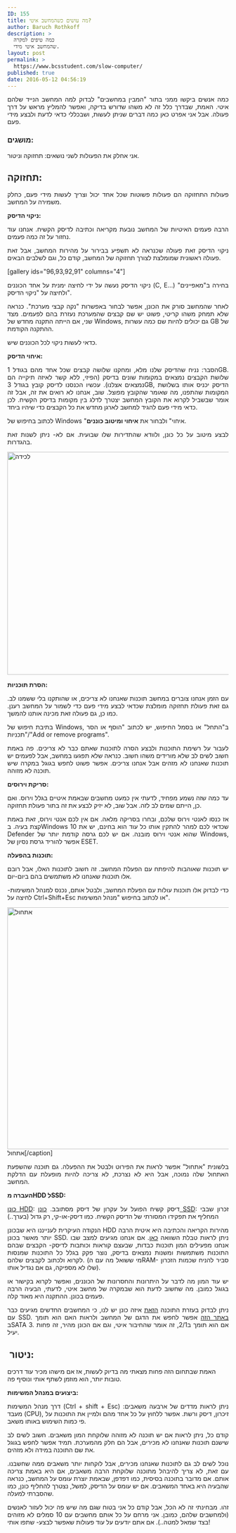 ```yaml
---
ID: 155
title: מה עושים כשהמחשב איטי?
author: Baruch Rothkoff
description: >
  כמה טיפים למקרה
  שהמחשב איטי מידי.
layout: post
permalink: >
  https://www.bcsstudent.com/slow-computer/
published: true
date: 2016-05-12 04:56:19
---
```

<p style="text-align:justify;">כמה אנשים ביקשו ממני בתור "המבין במחשבים" לבדוק למה המחשב הנייד שלהם איטי. האמת, שבדרך כלל זה לא משהו שדורש בדיקה, ואפשר להמליץ מראש על דרך פעולה. אבל אני אפרט כאן כמה דברים שניתן לעשות, ושבכללי כדאי לדעת ולבצע מידי פעם.</p>

<h3 style="text-align:justify;">מושגים:</h3>

אני אחלק את הפעולות לשני נושאים: תחזוקה וניטור.

<h2 style="text-align:justify;">תחזוקה:</h2>

<p style="text-align:justify;">פעולות התחזוקה הם פעולות פשוטות שכל אחד יכול וצריך לעשות מידי פעם, כחלק משמירה על המחשב.</p>

<p style="text-align:justify;"><b>ניקוי הדיסק:</b></p>

<p style="text-align:justify;">הרבה פעמים האיטיות של המחשב נובעת מקריאה וכתיבה לדיסק הקשיח. אנחנו עוד נחזור על זה כמה פעמים.</p>

<p style="text-align:justify;">ניקוי הדיסק זאת פעולה שכנראה לא תשפיע בבירור על מהירות המחשב, אבל זאת פעולה ראשונית שמומלצת לצורך תחזוקה של המחשב, קודם כל, וגם לשלבים הבאים.</p>

[gallery ids="96,93,92,91" columns="4"]

<p style="text-align:justify;">ניקוי הדיסק נעשה על ידי לחיצה ימנית על אחד הכוננים (C, E...) בחירה ב"מאפיינים" ולחיצה על "ניקוי הדיסק".</p>

<p style="text-align:justify;">לאחר שהמחשב סורק את הכונן, אפשר לבחור באפשרות "נקה קבצי מערכת". כנראה שלא תמחק משהו קריטי, פשוט יש שם קבצים שהמערכת נעזרת בהם לפעמים. מצד שני, אם הייתה התקנה מחדש של Windows, גם יכולים להיות שם כמה עשרות GB של ההתקנה הקודמת.</p>

<p style="text-align:justify;">כדאי לעשות ניקוי לכל הכוננים שיש.</p>

<p style="text-align:justify;"><strong>איחוי הדיסק:</strong></p>

<p style="text-align:justify;">הסבר: נניח שהדיסק שלנו מלא, ומחקנו שלושה קבצים שכל אחד מהם בגודל 1GB. שלושת הקבצים נמצאים במקומות שונים בדיסק (הפיזי, ללא קשר לאיזה תיקייה הם נמצאים אצלנו). עכשיו הכנסנו לדיסק קובץ בגודל 3GB, הדיסק יכניס אותו בשלושת המקומות שהתפנו, מה שאומר שהקובץ מפוצל. שוב, אנחנו לא רואים את זה, אבל זה אומר שבשביל לקרוא את הקובץ המחשב יצטרך לדלג בין מקומות בדיסק הקשיח. לכן כדאי מידי פעם להגיד למחשב לארגן מחדש את כל הקבצים כדי שיהיו ביחד.</p>

<p style="text-align:justify;">לכתוב בחיפוש של Windows "איחוי" ולבחור את <strong>איחוי ומיטוב כוננים</strong>.</p>

<p style="text-align:justify;">לבצע מיטוב על כל כונן, ולוודא שהתדירות שלו שבועית. אם לא- ניתן לשנות זאת בהגדרות.</p>

<p style="text-align:justify;"><img alt="לכידה" class="alignnone size-full wp-image-165" height="506" src="https://baruchiro.files.wordpress.com/2016/05/d79cd79bd799d793d794.png" width="701"/></p>

<p style="text-align:justify;"><b>הסרת תוכניות:</b></p>

<p style="text-align:justify;">עם הזמן אנחנו צוברים במחשב תוכנות שאנחנו לא צריכים, או שהותקנו בלי ששמנו לב. גם זאת פעולת תחזוקה מומלצת שכדאי לבצע מידי פעם כדי לשמור על המחשב רענן. כמו כן, גם פעולה זאת מכינה אותנו להמשך.</p>

<p style="text-align:justify;">בתיבת חיפוש של Windows, ב"התחל" או בסמל החיפוש, יש לכתוב "הוסף או הסר תכניות"/"Add or remove programs".</p>

<p style="text-align:justify;">לעבור על רשימת התוכנות ולבצע הסרה לתוכנות שאתם כבר לא צריכים. פה באמת חשוב לשים לב שלא מורידים משהו חשוב. כנראה שלא תפגעו במחשב, אבל לפעמים יש תוכנות שאנחנו לא מזהים אבל אנחנו צריכים. אפשר פשוט לחפש בגוגל במקרה שיש תוכנה לא מזוהה.</p>

<p style="text-align:justify;"><b>סריקת וירוסים:</b></p>

<p style="text-align:justify;">עד כמה שזה נשמע מפחיד, לדעתי אין כמעט מחשבים שבאמת איטיים בגלל וירוס. ואם כן, הייתם שמים לב לזה. אבל שוב, לא יזיק לבצע את זה בתור פעולת תחזוקה.</p>

<p style="text-align:justify;">אז כנסו לאנטי וירוס שלכם, ובחרו בסריקה מלאה. אם אין לכם אנטי וירוס, זאת באמת קצת בעיה. בWindows 10 שכדאי לכם למהר להתקין אותו כל עוד הוא בחינם, יש את Defender שהוא אנטי וירוס מובנה. אם יש לכם גרסה קודמת יותר של Windows, אפשר להוריד גרסת נסיון של ESET.</p>

<p style="text-align:justify;"><b>תוכנות בהפעלה:</b></p>

<p style="text-align:justify;">יש תוכנות שאוהבות להיפתח עם הפעלת המחשב. זה חשוב לתוכנות האלו, אבל רובם אלו תוכנות שאנחנו לא משתמשים בהם ביום-יום.</p>

<p style="text-align:justify;">כדי לבדוק אלו תוכנות עולות עם הפעלת המחשב, ולבטל אותם, נכנס למנהל המשימות- לחיצה על Ctrl+Shift+Esc או לכתוב בחיפוש "מנהל המשימות".</p>

<img alt="אתחול" class="alignnone size-full wp-image-107" height="549" src="https://baruchiro.files.wordpress.com/2016/05/d790d7aad797d795d79c.png" width="683"/> אתחול[/caption]

<p style="text-align:justify;">בלשונית "אתחול" אפשר לראות את הפירוט ולבטל את ההפעלה. גם תוכנה שהשפעת האתחול שלה נמוכה, אבל היא לא נצרכת, לא צריכה להיות מופעלת עם הדלקת המחשב.</p>

<p style="text-align:justify;"><strong>העברה מHDD לSSD:</strong></p>

<p style="text-align:justify;"><a href="https://he.wikipedia.org/wiki/%D7%93%D7%99%D7%A1%D7%A7_%D7%A7%D7%A9%D7%99%D7%97" target="_blank" rel="noopener noreferrer">כונן HDD</a>: דיסק קשיח הפועל על עקרון של דיסק מסתובב.
<a href="https://he.wikipedia.org/wiki/Solid_state_drive" target="_blank" rel="noopener noreferrer">כונן SSD</a>: זכרון שבבי המחליף את תפקידו המסורתי של הדיסק הקשיח. כמו דיסק-או-קי, רק גדול (בערך..)

<p style="text-align:justify;">הנקודה העיקרית לענייננו היא שבכונן HDD מהירות הקריאה והכתיבה היא איטית הרבה יותר מאשר בכונן SSD. ניתן לראות טבלת השוואה <a href="http://www.a-c.co.il/page/%D7%9E%D7%94-%D7%A2%D7%93%D7%99%D7%A3-%D7%9B%D7%95%D7%A0%D7%9F-ssd-%D7%90%D7%95-%D7%93%D7%99%D7%A1%D7%A7-%D7%A7%D7%A9%D7%99%D7%97" target="_blank" rel="noopener noreferrer">כאן</a>. אם אנחנו מגיעים למצב שבו אנחנו מפעילים המון תוכנות כבדות, שבעצם קוראות וכותבות לדיסק- הקבצים שבהם התוכנות משתמשות ומשנות נמצאים בדיסק, נוצר פקק בגלל כל התוכנות שמנסות לקרוא ולכתוב לקבצים שלהם. (מי ששואל מה עם הRAM- סביר להניח שכמות הזכרון שלו לא מספיקה, גם אם נגדיל אותו).</p>
<p style="text-align:justify;">יש עוד המון מה לדבר על היתרונות והחסרונות של הכוננים, ואפשר לקרוא בקישור או בגוגל כמובן. מה שחשוב לדעת הוא שבמקרה של מחשב איטי, לדעתי, הבעיה הרבה פעמים בכונן. ההתקנה היא מאוד קלה.</p>
<p style="text-align:justify;">ניתן לבדוק בעזרת התוכנה <a href="http://download.piriform.com/spsetup119.exe" target="_blank" rel="noopener noreferrer">הזאת</a> איזה כונן יש לנו, כי המחשבים החדשים מגיעים כבר עם SSD. <a href="http://www.crucial.com/" target="_blank" rel="noopener noreferrer">באתר הזה</a> אפשר לחפש את הדגם של המחשב ולראות האם הוא תומך בSATA 3. אם הוא תומך ב2/1, זה אומר שהחיבור איטי, וגם אם הכונן מהיר, זה פחות יעיל.</p>
<h2 style="text-align:justify;"> ניטור:</h2>
האמת שבתחום הזה פחות מצאתי מה בדיוק לעשות, אז אם מישהו מכיר עוד דרכים טובות יותר, הוא מוזמן לשתף אותי ונוסיף פה.

<strong>ביצועים במנהל המשימות:</strong>
<p style="text-align:justify;">דרך מנהל המשימות (Ctrl + shift + Esc) ניתן לראות מדדים של ארבעה משאבים: מעבד (CPU), זיכרון, דיסק ורשת. אפשר ללחוץ על כל אחד מהם ולמיין את התוכנות על פי כמות השימוש באותו משאב.</p>
<p style="text-align:justify;">קודם כל, ניתן לראות אם יש תוכנה לא מזוהה שלוקחת המון משאבים. חשוב לשים לב שישנם תוכנות שאנחנו לא מכירים, אבל הם חלק מהמערכת. תמיד אפשר לחפש בגוגל את שם התוכנה במידה ולא מזהים.</p>
<p style="text-align:justify;">נוכל לשים לב גם לתוכנות שאנחנו מכירים, אבל לוקחות יותר משאבים ממה שחשבנו. עם זאת, לא צריך להיבהל מתוכנה שלוקחת הרבה משאבים, אם היא באמת צריכה אותם. אם מדובר בתוכנה בסיסית, כמו דפדפן, שבאמת יוצרת עומס על המחשב, כנראה שהבעיה היא באחד המשאבים. אם יש עומס על הדיסק, למשל, נצטרך להחליף כונן, כמו שהסברתי למעלה.</p>
<p style="text-align:justify;"></p>
<p style="text-align:justify;"></p>
<p style="text-align:justify;"></p>
<p style="text-align:justify;">זהו. מבחינתי זה לא הכל, אבל קודם כל אני בטוח שגם מה שיש פה יכול לעזור לאנשים (ולמחשבים שלהם, כמובן. אני מרחם על כל אותם מחשבים עם 10 סמלים לא מזוהים בצד שמאל למטה..). אם אתם יודעים על עוד פעולות שאפשר לבצע- שתפו אותי!</p></p>
